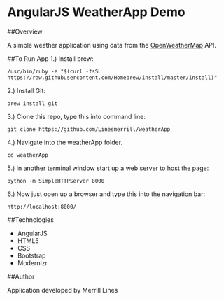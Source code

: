 # AngularJS WeatherApp Demo

##Overview

A simple weather application using data from the [OpenWeatherMap](http://openweathermap.org/API) API.

##To Run App
1.) Install brew:
```
/usr/bin/ruby -e "$(curl -fsSL https://raw.githubusercontent.com/Homebrew/install/master/install)"
```

2.) Install Git:
```
brew install git
```

3.) Clone this repo, type this into command line:
```
git clone https://github.com/Linesmerrill/weatherApp
```

4.) Navigate into the weatherApp folder.
```
cd weatherApp
```

5.) In another terminal window start up a web server to host the page:
```
python -m SimpleHTTPServer 8000
```

6.) Now just open up a browser and type this into the navigation bar:
```
http://localhost:8000/
```

##Technologies

- AngularJS
- HTML5
- CSS
- Bootstrap
- Modernizr

##Author

Application developed by Merrill Lines
